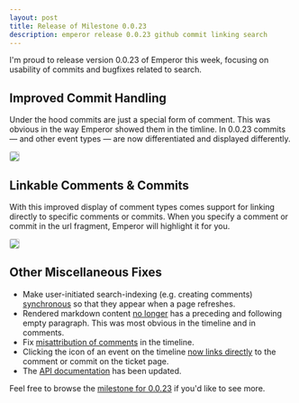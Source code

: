 ```yaml
---
layout: post
title: Release of Milestone 0.0.23
description: emperor release 0.0.23 github commit linking search
---
```


I'm proud to release version 0.0.23 of Emperor this week, focusing on usability of commits and bugfixes related to search.

## Improved Commit Handling

Under the hood commits are just a special form of comment.  This was obvious
in the way Emperor showed them in the timline.  In 0.0.23 commits &mdash; and
other event types &mdash; are now differentiated and displayed differently.

<a href="http://cl.ly/image/3I3r2l1p0o29/Screen%20Shot%202013-01-13%20at%2010.27.41%20AM.png"><img style="border: 1px solid #ccc; border-radius: 3px;" src="http://cl.ly/image/3I3r2l1p0o29/Screen%20Shot%202013-01-13%20at%2010.27.41%20AM.png"></a>

## Linkable Comments &amp; Commits

With this improved display of comment types comes support for linking directly
to specific comments or commits. When you specify a comment or commit in the
url fragment, Emperor will highlight it for you.

<a href="http://cl.ly/image/452j322H1A2Y/Screen%20Shot%202013-01-13%20at%2010.29.51%20AM.png"><img style="border: 1px solid #ccc; border-radius: 3px;" src="http://cl.ly/image/452j322H1A2Y/Screen%20Shot%202013-01-13%20at%2010.29.51%20AM.png"></a>

## Other Miscellaneous Fixes

* Make user-initiated search-indexing (e.g. creating comments) [synchronous](http://issues.emperorapp.com/ticket/EMP-213) so that they appear when a page refreshes.
* Rendered markdown content [no longer](http://issues.emperorapp.com/ticket/EMP-214) has a preceding and following empty paragraph.  This was most obvious in the timeline and in comments.
* Fix [misattribution of comments](http://issues.emperorapp.com/ticket/EMP-215) in the timeline.
* Clicking the icon of an event on the timeline [now links directly](http://issues.emperorapp.com/ticket/EMP-217) to the comment or commit on the ticket page.
* The [API documentation](/docs/api/) has been updated.

Feel free to browse the [milestone for 0.0.23](http://issues.emperorapp.com/ticket/EMP-209)
if you'd like to see more.